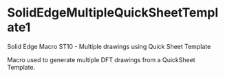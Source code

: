 # SolidEdgeMultipleQuickSheetTemplate1
Solid Edge Macro ST10 - Multiple drawings using Quick Sheet Template

Macro used to generate multiple DFT drawings from a QuickSheet Template.
